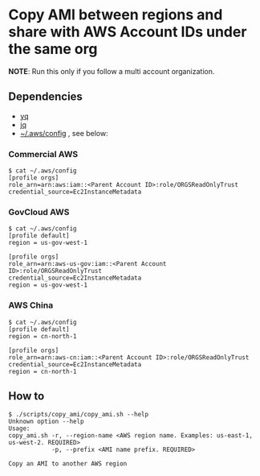 # Copy AMI between regions and share with AWS Account IDs under the same org

**NOTE**: Run this only if you follow a multi account organization.

## Dependencies

<!-- markdownlint-disable MD013 -->

- [yq](https://github.com/mikefarah/yq)
- [jq](https://github.com/stedolan/jq)
- [~/.aws/config](https://docs.aws.amazon.com/cli/latest/userguide/cli-configure-files.html)
  , see below:

<!-- markdownlint-enable MD013 -->

### Commercial AWS

```shell
$ cat ~/.aws/config
[profile orgs]
role_arn=arn:aws:iam::<Parent Account ID>:role/ORGSReadOnlyTrust
credential_source=Ec2InstanceMetadata
```

### GovCloud AWS

```shell
$ cat ~/.aws/config
[profile default]
region = us-gov-west-1

[profile orgs]
role_arn=arn:aws-us-gov:iam::<Parent Account ID>:role/ORGSReadOnlyTrust
credential_source=Ec2InstanceMetadata
region = us-gov-west-1
```

### AWS China

```shell
$ cat ~/.aws/config
[profile default]
region = cn-north-1

[profile orgs]
role_arn=arn:aws-cn:iam::<Parent Account ID>:role/ORGSReadOnlyTrust
credential_source=Ec2InstanceMetadata
region = cn-north-1
```

## How to

```shell
$ ./scripts/copy_ami/copy_ami.sh --help
Unknown option --help
Usage:
copy_ami.sh -r, --region-name <AWS region name. Examples: us-east-1, us-west-2. REQUIRED>
            -p, --prefix <AMI name prefix. REQUIRED>

Copy an AMI to another AWS region
```
